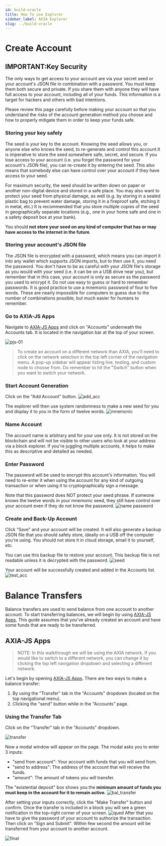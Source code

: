 ```yaml
---
id: build-oracle
title: How To use Explorer
sidebar_label: AXIA Explorer
slug: ../build-oracle
---
```


# Create Account

## **IMPORTANT:Key Security**
The only ways to get access to your account are via your secret seed or your account's JSON file in combination with a password. You must keep them both secure and private. If you share them with anyone they will have full access to your account, including all of your funds. This information is a target for hackers and others with bad intentions.

Please review this page carefully before making your account so that you understand the risks of the account generation method you choose and how to properly mitigate them in order to keep your funds safe.

### Storing your key safely​
The seed is your key to the account. Knowing the seed allows you, or anyone else who knows the seed, to re-generate and control this account.It is imperative to store the seed somewhere safe, secret, and secure. If you lose access to your account (i.e. you forget the password for your account's JSON file), you can re-create it by entering the seed. This also means that somebody else can have control over your account if they have access to your seed.

For maximum security, the seed should be written down on paper or another non-digital device and stored in a safe place. You may also want to protect your seed from physical damage, as well (e.g. by storing in a sealed plastic bag to prevent water damage, storing it in a fireproof safe, etching it in metal, etc.) It is recommended that you store multiple copies of the seed in geographically separate locations (e.g., one in your home safe and one in a safety deposit box at your bank).

You should **not store your seed on any kind of computer that has or may have access to the internet in the future**.

### Storing your account's JSON file
The JSON file is encrypted with a password, which means you can import it into any wallet which supports JSON imports, but to then use it, you need the password. You don't have to be as careful with your JSON file's storage as you would with your seed (i.e. it can be on a USB drive near you), but remember that in this case, your account is only as secure as the password you used to encrypt it. Do not use easy to guess or hard to remember passwords. It is good practice to use a mnemonic password of four to five words. These are nearly impossible for computers to guess due to the number of combinations possible, but much easier for humans to remember.



### Go to AXIA-JS Apps

Navigate to [AXIA-JS Apps](https://apps.test.axiacoin.network/?rpc=wss%3A%2F%2Fwss.test.axiacoin.network#/accounts) and click on "Accounts" underneath the
Accounts tab. It is located in the navigation bar at the top of your screen.

![pjs-01](../assets/explorer/create_account.png)

> To create an account on a different network than AXIA, you'll need to click on the network
> selection in the top left corner of the navigation menu. A pop-up sidebar will appear listing
> live, testing, and custom node to choose from. Do remember to hit the "Switch" button when you
> want to switch your network.

### Start Account Generation

Click on the "Add Account" button.
![add_acc](../assets/explorer/add_account.png)

The explorer will then use system randomness to make a new seed for you and display it to you in the form of twelve words.
![mnemonic](../assets/explorer/mnemonic.png)

### Name Account​
The account name is arbitrary and for your use only. It is not stored on the blockchain and will not be visible to other users who look at your address via a block explorer. If you're juggling multiple accounts, it helps to make this as descriptive and detailed as needed.

### Enter Password​
The password will be used to encrypt this account's information. You will need to re-enter it when using the account for any kind of outgoing transaction or when using it to cryptographically sign a message.

Note that this password does NOT protect your seed phrase. If someone knows the twelve words in your mnemonic seed, they still have control over your account even if they do not know the password.
![name password](../assets/explorer/name_pw.png)


### Create and Back-Up Account

Click “Save” and your account will be created. It will also generate a
backup JSON file that you should safely store, ideally on a USB
off the computer you're using. You should not store it in cloud storage, email it to yourself, etc.

You can use this backup file to restore your account. This backup file is not readable unless it is
decrypted with the password.
![seed](../assets/explorer/seed.png)

Your account will be successfully created and added in the Accounts list.
![test_acc](../assets/explorer/test_acc.png)

# **Balance Transfers**
Balance transfers are used to send balance from one account to another account. To start transferring balances, we will begin by using [AXIA-JS Apps](https://apps.test.axiacoin.network/?rpc=wss%3A%2F%2Fwss.test.axiacoin.network#/accounts). This guide assumes that you've already created an account and have some funds that are ready to be transferred.
## AXIA-JS Apps

> NOTE: In this walkthrough we will be using the AXIA network.
> If you would like to switch to a different network, you can change it by clicking the top
> left navigation dropdown and selecting a different network.

Let's begin by opening [AXIA-JS Apps](https://apps.test.axiacoin.network/?rpc=wss%3A%2F%2Fwss.test.axiacoin.network#/accounts). There are two ways to make a balance transfer:

1. By using the "Transfer" tab in the "Accounts" dropdown (located on the top navigational menu).
2. Clicking the "send" button while in the "Accounts" page.

### Using the Transfer Tab

Click on the "Transfer" tab in the "Accounts" dropdown.

![transfer](../assets/explorer/transfer/transfer.png)

Now a modal window will appear on the page. The modal asks you to enter 3 inputs:

- "send from account": Your account with funds that you will send from.
- "send to address": The address of the account that will receive the funds.
- "amount": The amount of tokens you will transfer.

The "existential deposit" box shows you the **minimum amount of funds you must keep in the account
for it to remain active.**
![bal_transfer](../assets/explorer/transfer/transfer_bal.png)

After setting your inputs correctly, click the "Make Transfer" button and confirm. Once the transfer
is included in a block you will see a green notification in the top-right corner of your screen.
![qued](../assets/explorer/transfer/authorize_trans.png)
After that you have to give the password of your account to authorize the transaction. Then click on "Sign and Submit". Within few second the amount will be transferred from your account to another account.

![final](../assets/explorer/transfer/transfer4.png)

